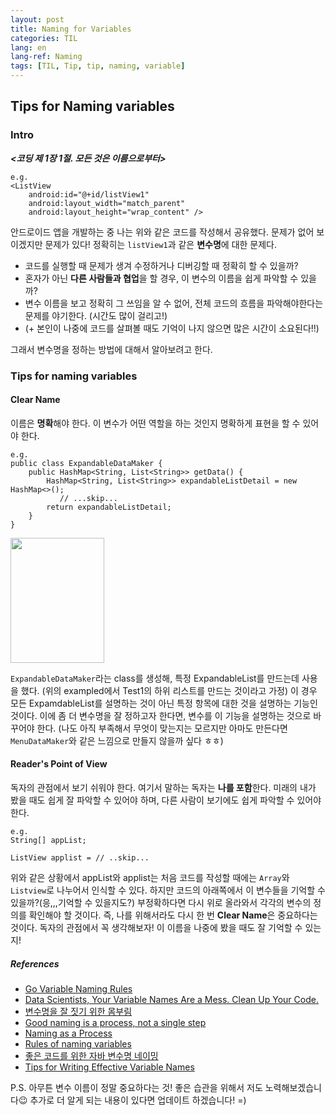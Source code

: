 ```yaml
---
layout: post
title: Naming for Variables
categories: TIL
lang: en
lang-ref: Naming
tags: [TIL, Tip, tip, naming, variable]
---
```


## Tips for Naming variables

### Intro

**_<코딩 제 1장 1절. 모든 것은 이름으로부터>_**

```
e.g.
<ListView
    android:id="@+id/listView1"
    android:layout_width="match_parent"
    android:layout_height="wrap_content" />
```

안드로이드 앱을 개발하는 중 나는 위와 같은 코드를 작성해서 공유했다.
문제가 없어 보이겠지만 문제가 있다!
정확히는 `listView1`과 같은 **변수명**에 대한 문제다.

- 코드를 실행할 때 문제가 생겨 수정하거나 디버깅할 때 정확히 할 수 있을까?
- 혼자가 아닌 **다른 사람들과 협업**을 할 경우, 이 변수의 이름을 쉽게 파악할 수 있을까?
- 변수 이름을 보고 정확히 그 쓰임을 알 수 없어, 전체 코드의 흐름을 파악해야한다는 문제를 야기한다. (시간도 많이 걸리고!)
- (+ 본인이 나중에 코드를 살펴볼 때도 기억이 나지 않으면 많은 시간이 소요된다!!)

그래서 변수명을 정하는 방법에 대해서 알아보려고 한다.

### Tips for naming variables

#### Clear Name

이름은 **명확**해야 한다. 이 변수가 어떤 역할을 하는 것인지 명확하게 표현을 할 수 있어야 한다.

```
e.g.
public class ExpandableDataMaker {
    public HashMap<String, List<String>> getData() {
        HashMap<String, List<String>> expandableListDetail = new HashMap<>();
           // ...skip...
        return expandableListDetail;
    }
}
```

<img src="https://user-images.githubusercontent.com/33801356/197207600-de9271da-a12a-40ca-a044-a0edc3f45d65.png" width=150 height=200/>

`ExpandableDataMaker`라는 class를 생성해, 특정 ExpandableList를 만드는데 사용을 했다. (위의 exampled에서 Test1의 하위 리스트를 만드는 것이라고 가정) 이 경우 모든 ExpamdableList를 설명하는 것이 아닌 특정 항목에 대한 것을 설명하는 기능인 것이다. 이에 좀 더 변수명을 잘 정하고자 한다면, 변수를 이 기능을 설명하는 것으로 바꾸어야 한다.
(나도 아직 부족해서 무엇이 맞는지는 모르지만 아마도 만든다면 `MenuDataMaker`와 같은 느낌으로 만들지 않을까 싶다 ㅎㅎ)

#### Reader's Point of View

독자의 관점에서 보기 쉬워야 한다. 여기서 말하는 독자는 **나를 포함**한다. 미래의 내가 봤을 때도 쉽게 잘 파악할 수 있어야 하며, 다른 사람이 보기에도 쉽게 파악할 수 있어야 한다.

```
e.g.
String[] appList;

ListView applist = // ..skip...

```

위와 같은 상황에서 appList와 applist는 처음 코드를 작성할 때에는 `Array`와 `Listview`로 나누어서 인식할 수 있다. 하지만 코드의 아래쪽에서 이 변수들을 기억할 수 있을까?(응,,,기억할 수 있을지도?) 부정확하다면 다시 위로 올라와서 각각의 변수의 정의를 확인해야 할 것이다. 즉, 나를 위해서라도 다시 한 번 **Clear Name**은 중요하다는 것이다.
독자의 관점에서 꼭 생각해보자! 이 이름을 나중에 봤을 때도 잘 기억할 수 있는지!
<br>

##### References

- [Go Variable Naming Rules](https://www.w3schools.com/go/go_variable_naming_rules.php)
- [Data Scientists, Your Variable Names Are a Mess. Clean Up Your Code.](https://builtin.com/data-science/variable-names)
- [변수명을 잘 짓기 위한 몸부림](https://brunch.co.kr/@wapj2000/29)
- [Good naming is a process, not a single step](https://arlobelshee.com/good-naming-is-a-process-not-a-single-step/)
- [Naming as a Process](https://www.digdeeproots.com/articles/on/naming-process/)
- [Rules of naming variables](https://1c-dn.com/library/rules_of_naming_variables/)
- [좋은 코드를 위한 자바 변수명 네이밍](https://tecoble.techcourse.co.kr/post/2020-04-24-variable_naming/)
- [Tips for Writing Effective Variable Names](https://medium.com/@ConnorFinnegan/tips-for-writing-effective-variable-names-ed869a4cfa9e)

P.S. 아무튼 변수 이름이 정말 중요하다는 것! 좋은 습관을 위해서 저도 노력해보겠습니다😉 추가로 더 알게 되는 내용이 있다면 업데이트 하겠습니다! =)
